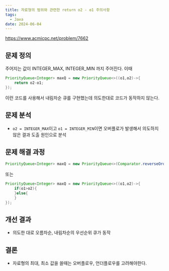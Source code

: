 ```yaml
---
title: 자료형의 범위와 관련한 return o2 - o1 주의사항
tags:
  - Java
date: 2024-06-04
---
```

https://www.acmicpc.net/problem/7662
## 문제 정의
주어지는 값이 INTEGER_MAX, INTEGER_MIN 까지 주어진다. 이때
```java
PriorityQueue<Integer> maxQ = new PriorityQueue<>((o1,o2)->{
	return o2-o1;
});
```
이런 코드를 사용해서 내림차순 큐를 구현했는데 의도한대로 코드가 동작하지 않는다.
## 문제 분석
- `o2 = INTEGER_MAX`이고 `o1 = INTEGER_MIN`이면 오버플로가 발생해서 의도하지 않은 결과 도출 원인으로 분석
## 문제 해결 과정
```java
PriorityQueue<Integer> maxQ = new PriorityQueue<>(Comparator.reverseOrder());
```
또는
```java
PriorityQueue<Integer> maxQ = new PriorityQueue<>((o1,o2)->{
	if(o1>o2){
	}else{
	}
});
```

## 개선 결과
- 의도한 대로 오름차순, 내림차순의 우선순위 큐가 동작
## 결론
- 자료형의 최대, 최소 값을 쓸때는 오버플로우, 언더플로우를 고려해야한다.